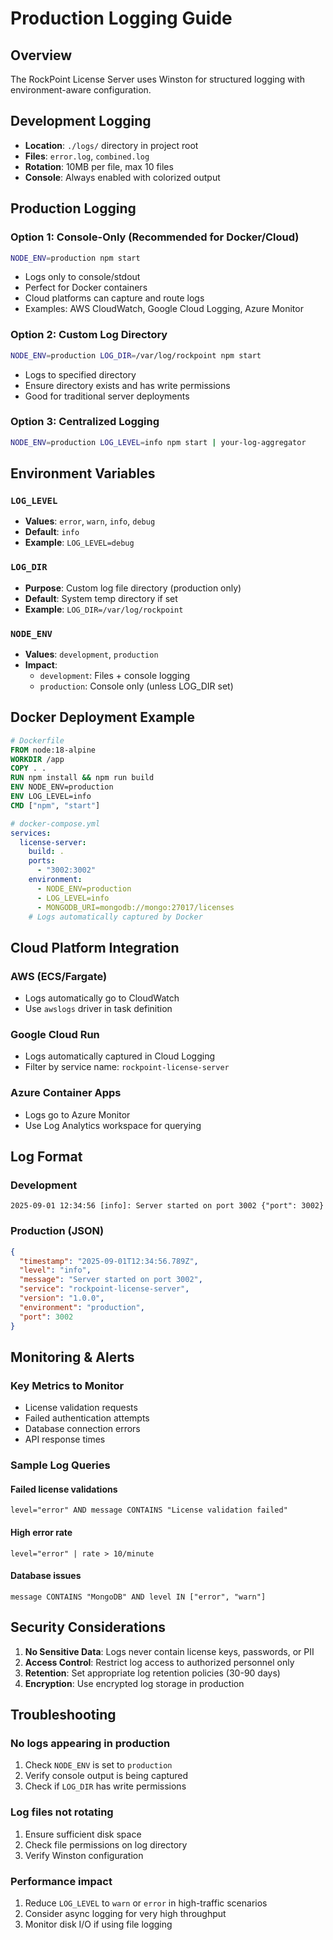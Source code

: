 # Production Logging Guide

## Overview

The RockPoint License Server uses Winston for structured logging with environment-aware configuration.

## Development Logging

- **Location**: `./logs/` directory in project root
- **Files**: `error.log`, `combined.log`
- **Rotation**: 10MB per file, max 10 files
- **Console**: Always enabled with colorized output

## Production Logging

### Option 1: Console-Only (Recommended for Docker/Cloud)

```bash
NODE_ENV=production npm start
```

- Logs only to console/stdout
- Perfect for Docker containers
- Cloud platforms can capture and route logs
- Examples: AWS CloudWatch, Google Cloud Logging, Azure Monitor

### Option 2: Custom Log Directory

```bash
NODE_ENV=production LOG_DIR=/var/log/rockpoint npm start
```

- Logs to specified directory
- Ensure directory exists and has write permissions
- Good for traditional server deployments

### Option 3: Centralized Logging

```bash
NODE_ENV=production LOG_LEVEL=info npm start | your-log-aggregator
```

## Environment Variables

### `LOG_LEVEL`

- **Values**: `error`, `warn`, `info`, `debug`
- **Default**: `info`
- **Example**: `LOG_LEVEL=debug`

### `LOG_DIR`

- **Purpose**: Custom log file directory (production only)
- **Default**: System temp directory if set
- **Example**: `LOG_DIR=/var/log/rockpoint`

### `NODE_ENV`

- **Values**: `development`, `production`
- **Impact**:
  - `development`: Files + console logging
  - `production`: Console only (unless LOG_DIR set)

## Docker Deployment Example

```dockerfile
# Dockerfile
FROM node:18-alpine
WORKDIR /app
COPY . .
RUN npm install && npm run build
ENV NODE_ENV=production
ENV LOG_LEVEL=info
CMD ["npm", "start"]
```

```yaml
# docker-compose.yml
services:
  license-server:
    build: .
    ports:
      - "3002:3002"
    environment:
      - NODE_ENV=production
      - LOG_LEVEL=info
      - MONGODB_URI=mongodb://mongo:27017/licenses
    # Logs automatically captured by Docker
```

## Cloud Platform Integration

### AWS (ECS/Fargate)

- Logs automatically go to CloudWatch
- Use `awslogs` driver in task definition

### Google Cloud Run

- Logs automatically captured in Cloud Logging
- Filter by service name: `rockpoint-license-server`

### Azure Container Apps

- Logs go to Azure Monitor
- Use Log Analytics workspace for querying

## Log Format

### Development

```
2025-09-01 12:34:56 [info]: Server started on port 3002 {"port": 3002}
```

### Production (JSON)

```json
{
  "timestamp": "2025-09-01T12:34:56.789Z",
  "level": "info",
  "message": "Server started on port 3002",
  "service": "rockpoint-license-server",
  "version": "1.0.0",
  "environment": "production",
  "port": 3002
}
```

## Monitoring & Alerts

### Key Metrics to Monitor

- License validation requests
- Failed authentication attempts
- Database connection errors
- API response times

### Sample Log Queries

#### Failed license validations

```
level="error" AND message CONTAINS "License validation failed"
```

#### High error rate

```
level="error" | rate > 10/minute
```

#### Database issues

```
message CONTAINS "MongoDB" AND level IN ["error", "warn"]
```

## Security Considerations

1. **No Sensitive Data**: Logs never contain license keys, passwords, or PII
2. **Access Control**: Restrict log access to authorized personnel only
3. **Retention**: Set appropriate log retention policies (30-90 days)
4. **Encryption**: Use encrypted log storage in production

## Troubleshooting

### No logs appearing in production

1. Check `NODE_ENV` is set to `production`
2. Verify console output is being captured
3. Check if `LOG_DIR` has write permissions

### Log files not rotating

1. Ensure sufficient disk space
2. Check file permissions on log directory
3. Verify Winston configuration

### Performance impact

1. Reduce `LOG_LEVEL` to `warn` or `error` in high-traffic scenarios
2. Consider async logging for very high throughput
3. Monitor disk I/O if using file logging
